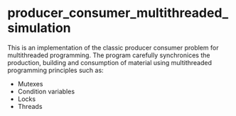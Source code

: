 # producer_consumer_multithreaded_simulation

This is an implementation of the classic producer consumer problem for multithreaded programming. The program carefully synchronices the production, building and consumption of material using multithreaded programming principles such as:
 * Mutexes
 * Condition variables
 * Locks
 * Threads
